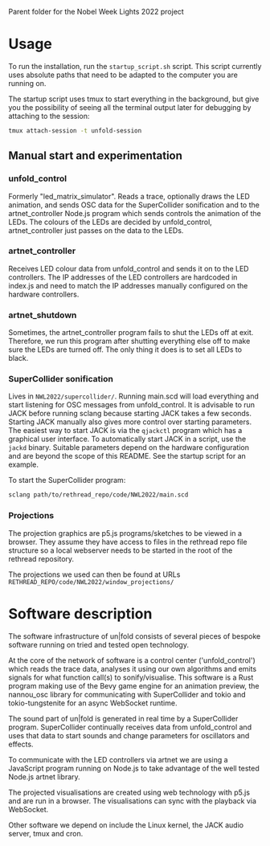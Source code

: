 Parent folder for the Nobel Week Lights 2022 project

# Usage

To run the installation, run the `startup_script.sh` script. This script currently uses absolute paths that need to be adapted to the computer you are running on.

The startup script uses tmux to start everything in the background, but give you the possibility of seeing all the terminal output later for debugging by attaching to the session:

```sh
tmux attach-session -t unfold-session
```

## Manual start and experimentation

### unfold_control

Formerly "led_matrix_simulator". Reads a trace, optionally draws the LED animation, and sends OSC data for the SuperCollider sonification and to the artnet_controller Node.js program which sends controls the animation of the LEDs. The colours of the LEDs are decided by unfold_control, artnet_controller just passes on the data to the LEDs.

### artnet_controller

Receives LED colour data from unfold_control and sends it on to the LED controllers. The IP addresses of the LED controllers are hardcoded in index.js and need to match the IP addresses manually configured on the hardware controllers.

### artnet_shutdown

Sometimes, the artnet_controller program fails to shut the LEDs off at exit. Therefore, we run this program after shutting everything else off to make sure the LEDs are turned off. The only thing it does is to set all LEDs to black.

### SuperCollider sonification

Lives in `NWL2022/supercollider/`. Running main.scd will load everything and start listening for OSC messages from unfold_control. It is advisable to run JACK before running sclang because starting JACK takes a few seconds. Starting JACK manually also gives more control over starting parameters. The easiest way to start JACK is via the `qjackctl` program which has a graphical user interface. To automatically start JACK in a script, use the `jackd` binary. Suitable parameters depend on the hardware configuration and are beyond the scope of this README. See the startup script for an example.

To start the SuperCollider program:

```sh
sclang path/to/rethread_repo/code/NWL2022/main.scd
```

### Projections

The projection graphics are p5.js programs/sketches to be viewed in a browser. They assume they have access to files in the rethread repo file structure so a local webserver needs to be started in the root of the rethread repository.

The projections we used can then be found at URLs `RETHREAD_REPO/code/NWL2022/window_projections/`

# Software description

The software infrastructure of un|fold consists of several pieces of bespoke software running on tried and tested open technology.

At the core of the network of software is a control center ('unfold_control') which reads the trace data, analyses it using our own algorithms and emits signals for what function call(s) to sonify/visualise. This software is a Rust program making use of the Bevy game engine for an animation preview, the nannou_osc library for communicating with SuperCollider and tokio and tokio-tungstenite for an async WebSocket runtime.

The sound part of un|fold is generated in real time by a SuperCollider program. SuperCollider continually receives data from unfold_control and uses that data to start sounds and change parameters for oscillators and effects.

To communicate with the LED controllers via artnet we are using a JavaScript program running on Node.js to take advantage of the well tested Node.js artnet library.

The projected visualisations are created using web technology with p5.js and are run in a browser. The visualisations can sync with the playback via WebSocket.

Other software we depend on include the Linux kernel, the JACK audio server, tmux and cron.
